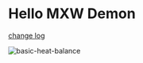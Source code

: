 # Hello MXW Demon

[change log](https://github.com/qiekn/maxwell-puzzling-demon/blob/main/CHANGELOG.md)


<!-- ![2025-03-30_23-39-15](https://github.com/user-attachments/assets/cd31382d-3ea4-4f1e-ad11-df77b0186268) -->

![basic-heat-balance](https://github.com/user-attachments/assets/02f5b976-f851-432c-8e19-c0259132d3f2)
